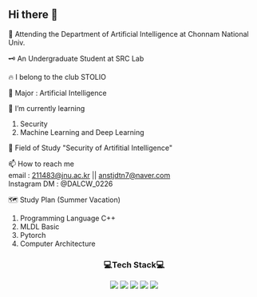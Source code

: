 
<h2> Hi there 👋 </h2>

🔭 Attending the Department of Artificial Intelligence at Chonnam National Univ.

🗝 An Undergraduate Student at SRC Lab

🔥 I belong to the club STOLIO

📖 Major : Artificial Intelligence
 
🌱 I’m currently learning
1. Security
1. Machine Learning and Deep Learning

👯 Field of Study "Security of Artifitial Intelligence"

📫 How to reach me  
    email : 211483@jnu.ac.kr || anstjdtn7@naver.com<br>
    Instagram DM : @DALCW_0226<br>

🗺 Study Plan (Summer Vacation)   
1. Programming Language C++
1. MLDL Basic
1. Pytorch
1. Computer Architecture


<div align = "center">
<h3>💻Tech Stack💻</h3>  

<img src="https://img.shields.io/badge/Python-4641D9?style=flat-square&logo=Python&logoColor=white"/>
<img src="https://img.shields.io/badge/Java-990085?style=flat-square&logo=java&logoColor=white"/>
<img src="https://img.shields.io/badge/C-5D5D5D?style=flat-square&logo=C&logoColor=white"/>
<img src="https://img.shields.io/badge/HTML-8041D9?style=flat-square&logo=HTML5&logoColor=white"/>
<img src="https://img.shields.io/badge/CSS-C72F7A?style=flat-square&logo=CSS3&logoColor=white"/>
